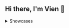 ## Hi there, I'm Vien 👋

<details>
<summary>
Showcases
</summary>

- https://zingy-salamander-9ffdca.netlify.app
- https://trainghiemcungmotul.com
- https://vienblog.vercel.app
- https://www.archwayfactory.com
- https://www.archway.co.jp
- https://viendev.netlify.app
- https://reviewarchdocsdesign.z7.web.core.windows.net/
</details>


